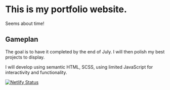 <h1>This is my portfolio website.</h1>
<p>Seems about time!</p>
<h2>Gameplan</h2>
<p>The goal is to have it completed by the end of July. I will then polish my best projects to display.</p>
<p>I will develop using semantic HTML, SCSS, using limited JavaScript for interactivity and functionality.</p>

[![Netlify Status](https://api.netlify.com/api/v1/badges/02fc0357-a51f-4b6f-9606-95c9ca954432/deploy-status)](https://app.netlify.com/sites/tender-ptolemy-18ace5/deploys)